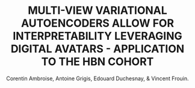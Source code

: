 ---
author: Corentin Ambroise, Antoine Grigis, Edouard Duchesnay, & Vincent Frouin.
title: MULTI-VIEW VARIATIONAL AUTOENCODERS ALLOW FOR INTERPRETABILITY LEVERAGING DIGITAL AVATARS - APPLICATION TO THE HBN COHORT
year: 2023
type: inproceedings
doi: 10.1109/ISBI53787.2023.10230552
booktitle: 2023 IEEE 20TH INTERNATIONAL SYMPOSIUM ON BIOMEDICAL IMAGING, ISBI
team: yes
---